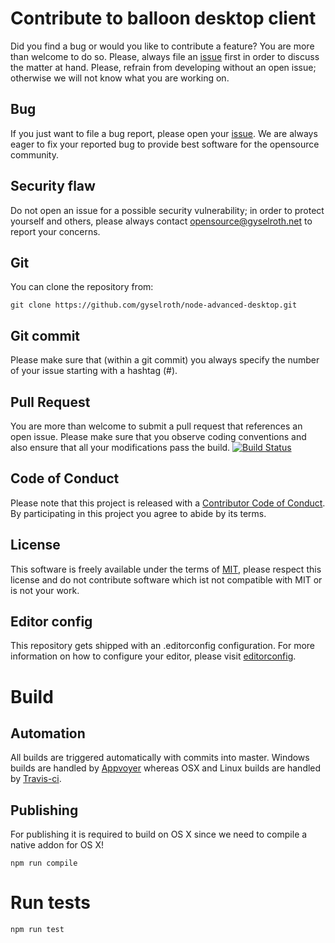 # Contribute to balloon desktop client
Did you find a bug or would you like to contribute a feature? You are more than welcome to do so.
Please, always file an [issue](https://github.com/gyselroth/node-advanced-desktop/issues/new) first in order to discuss the matter at hand. Please, refrain from developing without an open issue; otherwise we will not know what you are working on. 

## Bug
If you just want to file a bug report, please open your [issue](https://github.com/gyselroth/node-advanced-desktop/issues/new).
We are always eager to fix your reported bug to provide best software for the opensource community.

## Security flaw
Do not open an issue for a possible security vulnerability; in order to protect yourself and others, please always contact <opensource@gyselroth.net>
to report your concerns.

## Git
You can clone the repository from:
```
git clone https://github.com/gyselroth/node-advanced-desktop.git
```

## Git commit 
Please make sure that (within a git commit) you always specify the number of your issue starting with a hashtag (#).

## Pull Request
You are more than welcome to submit a pull request that references an open issue. Please make sure that you observe coding conventions 
and also ensure that all your modifications pass the build.
[![Build Status](https://travis-ci.org/gyselroth/node-advanced-desktop.svg)](https://travis-ci.org/gyselroth/node-advanced-desktop)

## Code of Conduct
Please note that this project is released with a [Contributor Code of Conduct](https://github.com/gyselroth/node-advanced-desktop/CODE_OF_CONDUCT.md). By participating in this project you agree to abide by its terms.

## License
This software is freely available under the terms of [MIT](https://github.com/gyselroth/node-advanced-desktop/LICENSE), please respect this license and do not contribute software which ist not compatible with MIT or is not your work.

## Editor config
This repository gets shipped with an .editorconfig configuration. For more information on how to configure your editor, please visit [editorconfig](https://github.com/editorconfig).

# Build

## Automation
All builds are triggered automatically with commits into master. Windows builds are handled by [Appvoyer](https://ci.appveyor.com/project/raffis/node-advanced-desktop) whereas OSX and Linux builds are handled by [Travis-ci](https://travis-ci.org/gyselroth/node-advanced-desktop).

## Publishing

For publishing it is required to build on OS X since we need to compile a native addon for OS X!

```
npm run compile
```

# Run tests

```
npm run test
```
